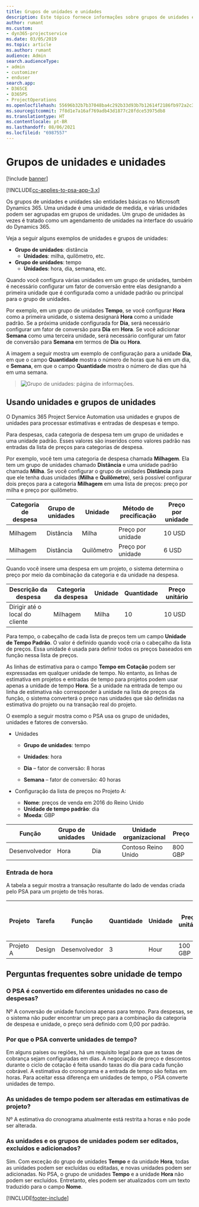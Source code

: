```yaml
---
title: Grupos de unidades e unidades
description: Este tópico fornece informações sobre grupos de unidades e unidades.
author: rumant
ms.custom:
- dyn365-projectservice
ms.date: 03/05/2019
ms.topic: article
ms.author: rumant
audience: Admin
search.audienceType:
- admin
- customizer
- enduser
search.app:
- D365CE
- D365PS
- ProjectOperations
ms.openlocfilehash: 55696b32b7b37048ba4c292b33d93b7b12614f2186fb972a2c3f3732e5512c82
ms.sourcegitcommit: 7f8d1e7a16af769adb43d1877c28fdce53975db8
ms.translationtype: HT
ms.contentlocale: pt-BR
ms.lasthandoff: 08/06/2021
ms.locfileid: "6987557"
---
```

# <a name="unit-groups-and-units"></a>Grupos de unidades e unidades

[!include [banner](../includes/psa-now-project-operations.md)]

[!INCLUDE[cc-applies-to-psa-app-3.x](../includes/cc-applies-to-psa-app-3x.md)]

Os grupos de unidades e unidades são entidades básicas no Microsoft Dynamics 365. Uma unidade é uma unidade de medida, e várias unidades podem ser agrupadas em grupos de unidades. Um grupo de unidades às vezes é tratado como um agendamento de unidades na interface do usuário do Dynamics 365. 

Veja a seguir alguns exemplos de unidades e grupos de unidades:
 
- **Grupo de unidades**: distância 
    - **Unidades**: milha, quilômetro, etc.
- **Grupo de unidades**: tempo
    - **Unidades**: hora, dia, semana, etc. 

Quando você configura várias unidades em um grupo de unidades, também é necessário configurar um fator de conversão entre elas designando a primeira unidade que é configurada como a unidade padrão ou principal para o grupo de unidades. 

Por exemplo, em um grupo de unidades **Tempo**, se você configurar **Hora** como a primeira unidade, o sistema designará **Hora** como a unidade padrão. Se a próxima unidade configurada for **Dia**, será necessário configurar um fator de conversão para **Dia** em **Hora**. Se você adicionar **Semana** como uma terceira unidade, será necessário configurar um fator de conversão para **Semana** em termos de **Dia** ou **Hora**. 

A imagem a seguir mostra um exemplo de configuração para a unidade **Dia**, em que o campo **Quantidade** mostra o número de horas que há em um dia, e **Semana**, em que o campo **Quantidade** mostra o número de dias que há em uma semana.

> ![Grupo de unidades: página de informações.](media/advanced-2.png)

## <a name="using-units-and-unit-groups"></a>Usando unidades e grupos de unidades

O Dynamics 365 Project Service Automation usa unidades e grupos de unidades para processar estimativas e entradas de despesas e tempo. 

Para despesas, cada categoria de despesa tem um grupo de unidades e uma unidade padrão. Esses valores são inseridos como valores padrão nas entradas da lista de preços para categorias de despesa. 

Por exemplo, você tem uma categoria de despesa chamada **Milhagem**. Ela tem um grupo de unidades chamado **Distância** e uma unidade padrão chamada **Milha**. Se você configurar o grupo de unidades **Distância** para que ele tenha duas unidades (**Milha** e **Quilômetro**), será possível configurar dois preços para a categoria **Milhagem** em uma lista de preços: preço por milha e preço por quilômetro.

| Categoria de despesa  | Grupo de unidades  | Unidade      | Método de precificação  | Preço por unidade  |
|-------------------|---------------|-----------|-------------------|-------------------|
| Milhagem           | Distância      | Milha      | Preço por unidade    | 10 USD            |
| Milhagem           | Distância      | Quilômetro | Preço por unidade    |  6 USD            |

Quando você insere uma despesa em um projeto, o sistema determina o preço por meio da combinação da categoria e da unidade na despesa. 

| Descrição da despesa        | Categoria da despesa  | Unidade  | Quantidade  | Preço unitário   |
|----------------------------|---------------------|-------|-----------|----------------|
| Dirigir até o local do cliente | Milhagem             | Milha  | 10        | 10 USD         |

Para tempo, o cabeçalho de cada lista de preços tem um campo **Unidade de Tempo Padrão**. O valor é definido quando você cria o cabeçalho da lista de preços. Essa unidade é usada para definir todos os preços baseados em função nessa lista de preços.

As linhas de estimativa para o campo **Tempo em Cotação** podem ser expressadas em qualquer unidade de tempo. No entanto, as linhas de estimativa em projetos e entradas de tempo para projetos podem usar apenas a unidade de tempo **Hora**. Se a unidade na entrada de tempo ou linha de estimativa não corresponder à unidade na lista de preços da função, o sistema converterá o preço nas unidades que são definidas na estimativa do projeto ou na transação real do projeto.

O exemplo a seguir mostra como o PSA usa os grupo de unidades, unidades e fatores de conversão.
- Unidades

   - **Grupo de unidades**: tempo 
   - **Unidades**: hora 
    
    - **Dia** – fator de conversão: 8 horas       
    - **Semana** – fator de conversão: 40 horas  
        
- Configuração da lista de preços no Projeto A:

    - **Nome**: preços de venda em 2016 do Reino Unido 
    - **Unidade de tempo padrão**: dia 
    - **Moeda**: GBP

| Função      | Grupo de unidades | Unidade | Unidade organizacional | Preço   |
|-----------|------------|------|---------------------|---------|
| Desenvolvedor | Hora       | Dia  | Contoso Reino Unido          | 800 GBP |

### <a name="time-entry"></a>Entrada de hora

A tabela a seguir mostra a transação resultante do lado de vendas criada pelo PSA para um projeto de três horas.


| Projeto   | Tarefa    | Função      | Quantidade | Unidade  | Preço unitário | Valor de vendas não cobrado |
|-----------|---------|-----------|----------|-------|------------|-----------------------|
| Projeto A | Design  | Desenvolvedor | 3        | Hour  | 100 GBP    | 300 GBP               |

## <a name="time-unit-faq"></a>Perguntas frequentes sobre unidade de tempo

### <a name="does-psa-convert-to-different-units-in-the-case-of-expenses"></a>O PSA é convertido em diferentes unidades no caso de despesas?
Nº A conversão de unidade funciona apenas para tempo. Para despesas, se o sistema não puder encontrar um preço para a combinação da categoria de despesa e unidade, o preço será definido com 0,00 por padrão.

### <a name="why-does-psa-convert-time-units"></a>Por que o PSA converte unidades de tempo?
Em alguns países ou regiões, há um requisito legal para que as taxas de cobrança sejam configuradas em dias. A negociação de preço e descontos durante o ciclo de cotação é feita usando taxas do dia para cada função cobrável. A estimativa do cronograma e a entrada de tempo são feitas em horas. Para aceitar essa diferença em unidades de tempo, o PSA converte unidades de tempo.

### <a name="can-time-units-be-changed-on-project-estimates"></a>As unidades de tempo podem ser alteradas em estimativas de projeto?
Nº A estimativa do cronograma atualmente está restrita a horas e não pode ser alterada.

### <a name="can-units-and-unit-groups-be-edited-deleted-and-added"></a>As unidades e os grupos de unidades podem ser editados, excluídos e adicionados?
Sim. Com exceção do grupo de unidades **Tempo** e da unidade **Hora**, todas as unidades podem ser excluídas ou editadas, e novas unidades podem ser adicionadas. No PSA, o grupo de unidades **Tempo** e a unidade **Hora** não podem ser excluídos. Entretanto, eles podem ser atualizados com um texto traduzido para o campo **Nome**.


[!INCLUDE[footer-include](../includes/footer-banner.md)]